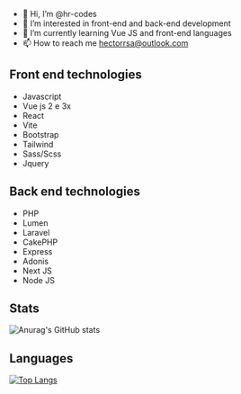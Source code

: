 - 👋 Hi, I’m @hr-codes
- 👀 I’m interested in front-end and back-end development
- 🌱 I’m currently learning Vue JS and front-end languages
- 📫 How to reach me hectorrsa@outlook.com

<h2>Front end technologies</h2>

- Javascript
- Vue js 2 e 3x
- React
- Vite
- Bootstrap
- Tailwind
- Sass/Scss
- Jquery

<h2>Back end technologies</h2>

- PHP
- Lumen
- Laravel
- CakePHP
- Express
- Adonis
- Next JS
- Node JS

<h2>Stats</h2>

![Anurag's GitHub stats](https://github-readme-stats.vercel.app/api?username=hr-codes&show_icons=true&theme=radical)

<h2>Languages</h2>

[![Top Langs](https://github-readme-stats.vercel.app/api/top-langs/?username=hr-codes&layout=compact)](https://github.com/anuraghazra/github-readme-stats)
<!---
hr-codes/hr-codes is a ✨ special ✨ repository because its `README.md` (this file) appears on your GitHub profile.
You can click the Preview link to take a look at your changes.
--->
